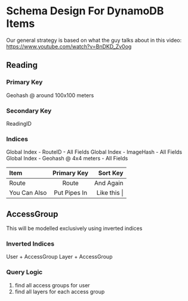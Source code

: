 # Schema Design For DynamoDB Items

Our general strategy is based on what the guy talks about in this video: https://www.youtube.com/watch?v=BnDKD_Zv0og

## Reading

### Primary Key

Geohash @ around 100x100 meters

### Secondary Key

ReadingID

### Indices

Global Index - RouteID - All Fields
Global Index - ImageHash - All Fields
Global Index - Geohash @ 4x4 meters - All Fields



| Item           | Primary Key  | Sort Key     |
| :------------- | :----------: | -----------: |
|  Route         | Route        | And Again    |
| You Can Also   | Put Pipes In | Like this \| |



## AccessGroup

This will be modelled exclusively using inverted indices

### Inverted Indices

User + AccessGroup
Layer + AccessGroup

### Query Logic

1. find all access groups for user
2. find all layers for each access group